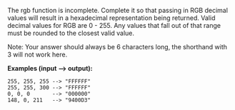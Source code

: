 The rgb function is incomplete. Complete it so that passing in RGB decimal values will result in a hexadecimal representation being returned. Valid decimal values for RGB are 0 - 255. Any values that fall out of that range must be rounded to the closest valid value.

Note: Your answer should always be 6 characters long, the shorthand with 3 will not work here.

<strong>Examples (input --> output):</strong>

    255, 255, 255 --> "FFFFFF"
    255, 255, 300 --> "FFFFFF"
    0, 0, 0       --> "000000"
    148, 0, 211   --> "9400D3"